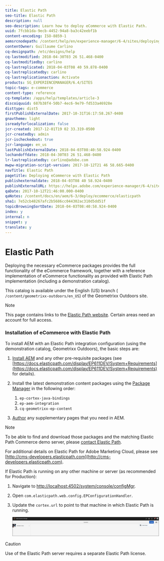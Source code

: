 ```yaml
---
title: Elastic Path
seo-title: Elastic Path
description: null
seo-description: Learn how to deploy eCommerce with Elastic Path.
uuid: 7fcbb1da-9ecb-4452-94a8-ba3c42eebf1b
content-encoding: ISO-8859-1
aemsrcnodepath: /content/help/en/experience-manager/6-4/sites/deploying/using/elasticpath
contentOwner: Guillaume Carlino
cq-designpath: /etc/designs/help
cq-lastmodified: 2018-04-30T03 26 51.468-0400
cq-lastmodifiedby: carlino
cq-lastreplicated: 2018-04-03T08 40 59.878-0400
cq-lastreplicatedby: carlino
cq-lastreplicationaction: Activate
products: SG_EXPERIENCEMANAGER/6.4/SITES
topic-tags: e-commerce
content-type: reference
cq-template: /apps/help/templates/article-3
discoiquuid: 687b38f4-50b7-4ec6-9e79-fd533a46928e
disttype: dist5
firstPublishExternalDate: 2017-10-31T16:17:58.267-0400
gnavtheme: light
isreadyforlocalization: false
jcr-created: 2017-12-01T19 02 33.319-0500
jcr-createdby: admin
jcr-ischeckedout: true
jcr-language: en_us
lastPublishExternalDate: 2018-04-03T08:40:58.924-0400
lochandoffdate: 2018-04-30T03 26 51.468-0400
lr-lastreplicatedby: carlino@adobe.com
mwpw-migration-script-version: 2017-10-12T21 46 58.665-0400
navTitle: Elastic Path
pagetitle: Deploying eCommerce with Elastic Path
publishexternaldate: 2018-04-03T08 40 58.924-0400
publishExternalURL: https://helpx.adobe.com/experience-manager/6-4/sites/deploying/using/elasticpath.html
qaDate: 2017-10-12T21:46:00.000-0400
qaNotes: /content/docs/en/aem/6-3/deploy/ecommerce/elasticpath
sha1: 7e52cb48267afc2b5686cc044302ac310d5dd51f
topicBrowsingSortDate: 2018-04-03T08:40:58.924-0400
index: y
internal: n
snippet: y
translate: y
---
```


# Elastic Path

Deploying the necessary eCommerce packages provides the full functionality of the eCommerce framework, together with a reference implementation of eCommerce functionality as provided with Elastic Path implementation (including a demonstration catalog).

This catalog is available under the English (US) branch ( `/content/geometrixx-outdoors/en_US`) of the Geometrixx Outdoors site.

>[!NOTE]
>
>This page contains links to the [Elastic Path website](http://www.elasticpath.com/). Certain areas need an account for full access.

### Installation of eCommerce with Elastic Path
To install AEM with an Elastic Path integration configuration (using the demonstration catalog, Geometrixx Outdoors), the basic steps are:

1. [Install AEM](deploy.md) and any other pre-requisite packages (see [https://docs.elasticpath.com/display/EP611DEV/System+Requirements](https://docs.elasticpath.com/display/EP611DEV/System+Requirements) for details).

1. Install the latest demonstration content packages using the [Package Manager](/content/help/en/experience-manager/6-4/sites/administering/using/package-manager#PackageManager) in the following order:

    1. `ep-cortex-java-bindings`
    1. `ep-aem-integration`
    1. `cq-geometrixx-ep-content`

1. [Author](/content/help/en/experience-manager/6-4/sites/authoring/using/page-authoring) any supplementary pages that you need in AEM.

>[!NOTE]
>
>To be able to find and download those packages and the matching Elastic Path Commerce demo server, please [contact Elastic Path](http://www.elasticpath.com/company/contact-us).
>
>For additional details on Elastic Path for Adobe Marketing Cloud, please see [http://cms-developers.elasticpath.com](http://cms-developers.elasticpath.com).

If Elastic Path is running on any other machine or server (as recommended for Production):

1. Navigate to [http://localhost:4502/system/console/configMgr](http://localhost:4502/system/console/configMgr).

1. Open `com.elasticpath.web.config.EPConfigurationHandler`.

1. Update the `cortex.url` to point to that machine in which Elastic Path is running.

   ![](assets/chlimage_1.png)

>[!CAUTION]
>
>Use of the Elastic Path server requires a separate Elastic Path license.

